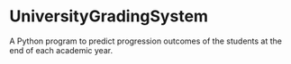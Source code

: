 # UniversityGradingSystem
A Python program to predict progression outcomes of the students at the end of each academic year. 
